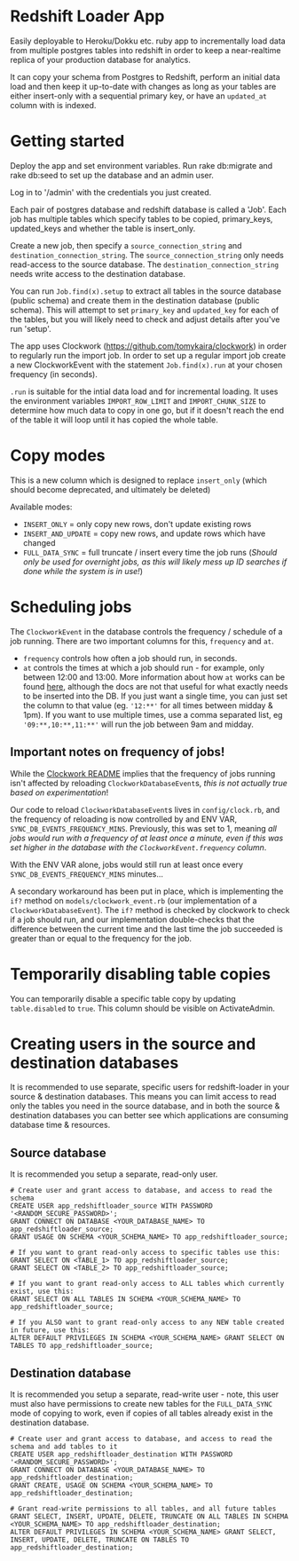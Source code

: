 # Redshift Loader App

Easily deployable to Heroku/Dokku etc. ruby app to incrementally load data from multiple postgres tables into redshift in order to keep a near-realtime replica of your production database for analytics.

It can copy your schema from Postgres to Redshift, perform an initial data load and then keep it up-to-date with changes as long as your tables are either insert-only with a sequential primary key, or have an `updated_at` column with is indexed.


# Getting started

Deploy the app and set environment variables. Run rake db:migrate and rake db:seed to set up the database and an admin user.

Log in to '/admin' with the credentials you just created.

Each pair of postgres database and redshift database is called a 'Job'. Each job has multiple tables which specify tables to be copied, primary_keys, updated_keys and whether the table is insert_only.

Create a new job, then specify a `source_connection_string` and `destination_connection_string`. The `source_connection_string` only needs read-access to the source database. The `destination_connection_string` needs write access to the destination database.

You can run `Job.find(x).setup` to extract all tables in the source database (public schema) and create them in the destination database (public schema). This will attempt to set `primary_key` and `updated_key` for each of the tables, but you will likely need to check and adjust details after you've run 'setup'.

The app uses Clockwork (https://github.com/tomykaira/clockwork) in order to regularly run the import job. In order to set up a regular import job create a new ClockworkEvent with the statement `Job.find(x).run` at your chosen frequency (in seconds).

`.run` is suitable for the intial data load and for incremental loading. It uses the environment variables `IMPORT_ROW_LIMIT` and `IMPORT_CHUNK_SIZE` to determine how much data to copy in one go, but if it doesn't reach the end of the table it will loop until it has copied the whole table.


# Copy modes

This is a new column which is designed to replace `insert_only` (which should become deprecated, and ultimately be deleted)

Available modes:
- `INSERT_ONLY` = only copy new rows, don't update existing rows
- `INSERT_AND_UPDATE` = copy new rows, and update rows which have changed
- `FULL_DATA_SYNC` = full truncate / insert every time the job runs (_Should only be used for overnight jobs, as this will likely mess up ID searches if done while the system is in use!_)


# Scheduling jobs

The `ClockworkEvent` in the database controls the frequency / schedule of a job running. There are two important columns for this,
`frequency` and `at`.

- `frequency` controls how often a job should run, in seconds.
- `at` controls the times at which a job should run - for example, only between 12:00 and 13:00. More information about how `at`
works can be found [here](https://github.com/Rykian/clockwork#at), although the docs are not that useful for what exactly needs
to be inserted into the DB. If you just want a single time, you can just set the column to that value (eg. `'12:**'` for all times
between midday & 1pm). If you want to use multiple times, use a comma separated list, eg `'09:**,10:**,11:**'` will run the job
between 9am and midday.


## Important notes on frequency of jobs!

While the [Clockwork README](https://github.com/Rykian/clockwork) implies that the frequency of jobs running isn't affected by
reloading `ClockworkDatabaseEvent`s, *this is not actually true based on experimentation*!

Our code to reload `ClockworkDatabaseEvent`s lives in `config/clock.rb`, and the frequency of reloading is now controlled by
and ENV VAR, `SYNC_DB_EVENTS_FREQUENCY_MINS`. Previously, this was set to 1, meaning *all jobs would run with a frequency of
at least once a minute, even if this was set higher in the database with the `ClockworkEvent.frequency` column*.

With the ENV VAR alone, jobs would still run at least once every `SYNC_DB_EVENTS_FREQUENCY_MINS` minutes...

A secondary workaround has been put in place, which is implementing the `if?` method on `models/clockwork_event.rb` (our
implementation of a `ClockworkDatabaseEvent`). The `if?` method is checked by clockwork to check if a job should run, and
our implementation double-checks that the difference between the current time and the last time the job succeeded is greater
than or equal to the frequency for the job.


# Temporarily disabling table copies

You can temporarily disable a specific table copy by updating `table.disabled` to `true`. This column should be visible on
ActivateAdmin.


# Creating users in the source and destination databases

It is recommended to use separate, specific users for redshift-loader in your source & destination databases. This means you can limit access to read only the tables you need in the source database, and in both the source & destination databases you can better see which applications are consuming database time & resources.

## Source database

It is recommended you setup a separate, read-only user.

```
# Create user and grant access to database, and access to read the schema
CREATE USER app_redshiftloader_source WITH PASSWORD '<RANDOM_SECURE_PASSWORD>';
GRANT CONNECT ON DATABASE <YOUR_DATABASE_NAME> TO app_redshiftloader_source;
GRANT USAGE ON SCHEMA <YOUR_SCHEMA_NAME> TO app_redshiftloader_source;

# If you want to grant read-only access to specific tables use this:
GRANT SELECT ON <TABLE_1> TO app_redshiftloader_source;
GRANT SELECT ON <TABLE_2> TO app_redshiftloader_source;

# If you want to grant read-only access to ALL tables which currently exist, use this:
GRANT SELECT ON ALL TABLES IN SCHEMA <YOUR_SCHEMA_NAME> TO app_redshiftloader_source;

# If you ALSO want to grant read-only access to any NEW table created in future, use this:
ALTER DEFAULT PRIVILEGES IN SCHEMA <YOUR_SCHEMA_NAME> GRANT SELECT ON TABLES TO app_redshiftloader_source;
```

## Destination database

It is recommended you setup a separate, read-write user - note, this user must also have permissions to create new tables for the `FULL_DATA_SYNC` mode of copying to work, even if copies of all tables already exist in the destination database.

```
# Create user and grant access to database, and access to read the schema and add tables to it
CREATE USER app_redshiftloader_destination WITH PASSWORD '<RANDOM_SECURE_PASSWORD>';
GRANT CONNECT ON DATABASE <YOUR_DATABASE_NAME> TO app_redshiftloader_destination;
GRANT CREATE, USAGE ON SCHEMA <YOUR_SCHEMA_NAME> TO app_redshiftloader_destination;

# Grant read-write permissions to all tables, and all future tables
GRANT SELECT, INSERT, UPDATE, DELETE, TRUNCATE ON ALL TABLES IN SCHEMA <YOUR_SCHEMA_NAME> TO app_redshiftloader_destination;
ALTER DEFAULT PRIVILEGES IN SCHEMA <YOUR_SCHEMA_NAME> GRANT SELECT, INSERT, UPDATE, DELETE, TRUNCATE ON TABLES TO app_redshiftloader_destination;
```
